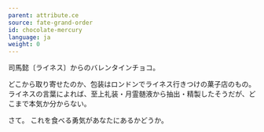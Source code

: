 ```yaml
---
parent: attribute.ce
source: fate-grand-order
id: chocolate-mercury
language: ja
weight: 0
---
```


司馬懿〔ライネス〕からのバレンタインチョコ。

どこから取り寄せたのか、包装はロンドンでライネス行きつけの菓子店のもの。
ライネスの言葉によれば、至上礼装・月霊髄液から抽出・精製したそうだが、どこまで本気か分からない。

さて。
これを食べる勇気があなたにあるかどうか。
